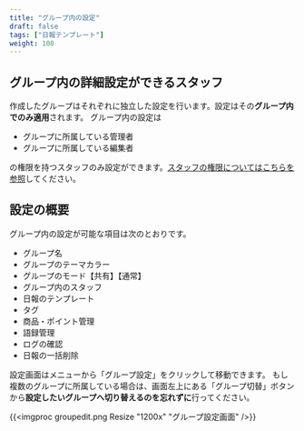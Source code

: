 ```yaml
---
title: "グループ内の設定"
draft: false
tags: ["日報テンプレート"]
weight: 100
---
```


## グループ内の詳細設定ができるスタッフ

作成したグループはそれぞれに独立した設定を行います。設定はその**グループ内でのみ適用**されます。
グループ内の設定は

- グループに所属している管理者
- グループに所属している編集者

の権限を持つスタッフのみ設定ができます。[スタッフの権限についてはこちらを参照](/org/staff)してください。


## 設定の概要

グループ内の設定が可能な項目は次のとおりです。

- グループ名
- グループのテーマカラー
- グループのモード【共有】【通常】
- グループ内のスタッフ
- 日報のテンプレート
- タグ
- 商品・ポイント管理
- 語録管理
- ログの確認
- 日報の一括削除

設定画面はメニューから「グループ設定」をクリックして移動できます。
もし複数のグループに所属している場合は、画面左上にある「グループ切替」ボタンから**設定したいグループへ切り替えるのを忘れずに**行ってください。

{{<imgproc groupedit.png Resize "1200x" "グループ設定画面" />}}

